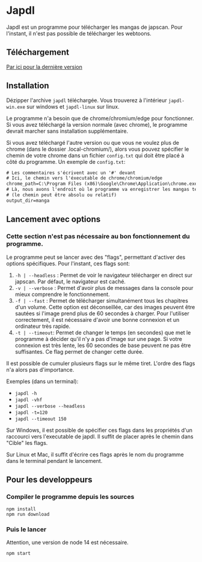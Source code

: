 # Japdl
Japdl est un programme pour télécharger les mangas de japscan. Pour l'instant, il n'est pas possible de télécharger les webtoons.

## Téléchargement
[Par ici pour la dernière version](https://github.com/Seysa/japdl/releases "Dernière version")

## Installation
Dézipper l'archive `japdl` téléchargée. Vous trouverez à l'intérieur `japdl-win.exe` sur windows et `japdl-linux` sur linux.

Le programme n'a besoin que de chrome/chromium/edge pour fonctionner. Si vous avez téléchargé la version normale (avec chrome), le programme devrait marcher sans installation supplémentaire.

Si vous avez téléchargé l'autre version ou que vous ne voulez plus de chrome (dans le dossier .local-chromium/), alors vous pouvez spécifier le chemin de votre chrome dans un fichier `config.txt` qui doit être placé à côté du programme.
Un exemple de `config.txt`:
```txt
# Les commentaires s'écrivent avec un '#' devant
# Ici, le chemin vers l'éxecutable de chrome/chromium/edge
chrome_path=C:\Program Files (x86)\Google\Chrome\Application\chrome.exe
# Là, nous avons l'endroit où le programme va enregistrer les mangas téléchargés
# (le chemin peut être absolu ou relatif)
output_dir=manga
```

## Lancement avec options
### Cette section n'est pas nécessaire au bon fonctionnement du programme.

Le programme peut se lancer avec des "flags", permettant d'activer des options spécifiques. Pour l'instant, ces flags sont:

1. `-h | --headless` : Permet de voir le navigateur télécharger en direct sur japscan. Par défaut, le navigateur est caché.
2. `-v | --verbose` : Permet d'avoir plus de messages dans la console pour mieux comprendre le fonctionnement.
3. `-f | --fast` : Permet de télécharger simultanément tous les chapitres d'un volume. Cette option est déconseillée, car des images peuvent être sautées si l'image prend plus de 60 secondes à charger. Pour l'utiliser correctement, il est nécessaire d'avoir une bonne connexion et un ordinateur très rapide.
4. `-t | --timeout`: Permet de changer le temps (en secondes) que met le programme à décider qu'il n'y a pas d'image sur une page. Si votre connexion est très lente, les 60 secondes de base peuvent ne pas être suffisantes. Ce flag permet de changer cette durée.

Il est possible de cumuler plusieurs flags sur le même tiret. L'ordre des flags n'a alors pas d'importance.

Exemples (dans un terminal):
- `japdl -h`
- `japdl -vhf`
- `japdl --verbose --headless`
- `japdl -t=120`
- `japdl --timeout 150`

Sur Windows, il est possible de spécifier ces flags dans les propriétés d'un raccourci vers l'executable de japdl. Il suffit de placer après le chemin dans "Cible" les flags.

Sur Linux et Mac, il suffit d'écrire ces flags après le nom du programme dans le terminal pendant le lancement.

## Pour les developpeurs
### Compiler le programme depuis les sources
```
npm install
npm run download
```
### Puis le lancer
Attention, une version de node 14 est nécessaire.
```
npm start
```
